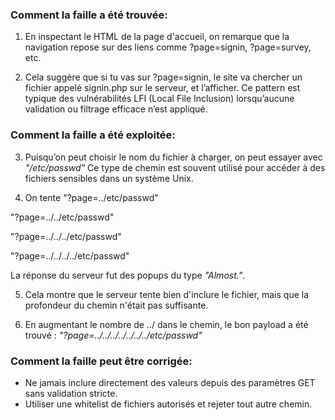 ### Comment la faille a été trouvée:

1. En inspectant le HTML de la page d'accueil, on remarque que la navigation repose sur des liens comme ?page=signin, ?page=survey, etc. 

2. Cela suggère que si tu vas sur ?page=signin, le site va chercher un fichier appelé signin.php sur le serveur, et l’afficher. Ce pattern est typique des vulnérabilités LFI (Local File Inclusion) lorsqu’aucune validation ou filtrage efficace n’est appliqué.

### Comment la faille a été exploitée:

3. Puisqu’on peut choisir le nom du fichier à charger, on peut essayer avec *"/etc/passwd"*
Ce type de chemin est souvent utilisé pour accéder à des fichiers sensibles dans un système Unix. 

4. On tente "?page=../etc/passwd"

"?page=../../etc/passwd"

"?page=../../../etc/passwd"

"?page=../../../../etc/passwd"

La réponse du serveur fut des popups du type *"Almost."*.

5. Cela montre que le serveur tente bien d'inclure le fichier, mais que la profondeur du chemin n'était pas suffisante. 

6. En augmentant le nombre de ../ dans le chemin, le bon payload a été trouvé :
*"?page=../../../../../../../etc/passwd"*

### Comment la faille peut être corrigée:

- Ne jamais inclure directement des valeurs depuis des paramètres GET sans validation stricte.
- Utiliser une whitelist de fichiers autorisés et rejeter tout autre chemin.
